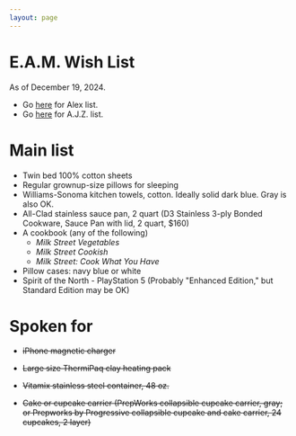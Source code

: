 ```yaml
---
layout: page
---
```


# E.A.M. Wish List

As of December 19, 2024.

- Go [here](/birthday-party/list-kid.html) for Alex list.
- Go [here](/birthday-party/list.html) for A.J.Z. list.




# Main list

- Twin bed 100% cotton sheets
- Regular grownup-size pillows for sleeping
- Williams-Sonoma kitchen towels, cotton. Ideally solid dark blue. Gray is also OK.
- All-Clad stainless sauce pan, 2 quart (D3 Stainless 3-ply Bonded Cookware, Sauce Pan with lid, 2 quart, $160)
- A cookbook (any of the following)
    - *Milk Street Vegetables*
    - *Milk Street Cookish*
    - *Milk Street: Cook What You Have*
- Pillow cases: navy blue or white
- Spirit of the North - PlayStation 5 (Probably "Enhanced Edition," but Standard Edition may be OK)




# Spoken for

- ~~iPhone magnetic charger~~

- ~~Large size ThermiPaq clay heating pack~~

- ~~Vitamix stainless steel container, 48 oz.~~

- ~~Cake or cupcake carrier (PrepWorks collapsible cupcake carrier,
  gray; or Prepworks by Progressive collapsible cupcake and cake
  carrier, 24 cupcakes, 2 layer)~~
